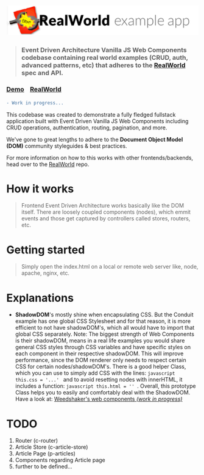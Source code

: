 # ![RealWorld Example App](logo.png)

> ### Event Driven Architecture Vanilla JS Web Components codebase containing real world examples (CRUD, auth, advanced patterns, etc) that adheres to the [RealWorld](https://github.com/gothinkster/realworld) spec and API.


### [Demo](https://weedshaker.github.io/event-driven-web-components-realworld-example-app)&nbsp;&nbsp;&nbsp;&nbsp;[RealWorld](https://github.com/gothinkster/realworld)
```diff
- Work in progress...
```


This codebase was created to demonstrate a fully fledged fullstack application built with Event Driven Vanilla JS Web Components including CRUD operations, authentication, routing, pagination, and more.

We've gone to great lengths to adhere to the **Document Object Model (DOM)** community styleguides & best practices.

For more information on how to this works with other frontends/backends, head over to the [RealWorld](https://github.com/gothinkster/realworld) repo.


# How it works

> Frontend Event Driven Architecture works basically like the DOM itself. There are loosely coupled components (nodes), which emmit events and those get captured by controllers called stores, routers, etc. 

# Getting started

> Simply open the index.html on a local or remote web server like, node, apache, nginx, etc.

# Explanations

* **ShadowDOM**'s mostly shine when encapsulating CSS. But the Conduit example has one global CSS Stylesheet and for that reason, it is more efficient to not have shadowDOM's, which all would have to import that global CSS separately. Note: The biggest strength of Web Components is their shadowDOM, means in a real life examples you would share general CSS styles through CSS variables and have specific styles on each component in their respective shadowDOM. This will improve performance, since the DOM renderer only needs to respect certain CSS for certain nodes/shadowDOM's. There is a good helper Class, which you can use to simply add CSS with the lines: ```javascript this.css = '...' ``` and to avoid resetting nodes with innerHTML, it includes a function: ```javascript this.html = '' ```. Overall, this prototype Class helps you to easily and comfortably deal with the ShadowDOM. Have a look at: [Weedshaker's web components *(work in progress)*](https://github.com/Weedshaker/web-components/blob/master/prototypes/MasterShadow.js)

# TODO

1. Router (c-router)
2. Article Store (c-article-store)
3. Article Page (p-articles)
4. Components regarding Article page
5. further to be defined...
